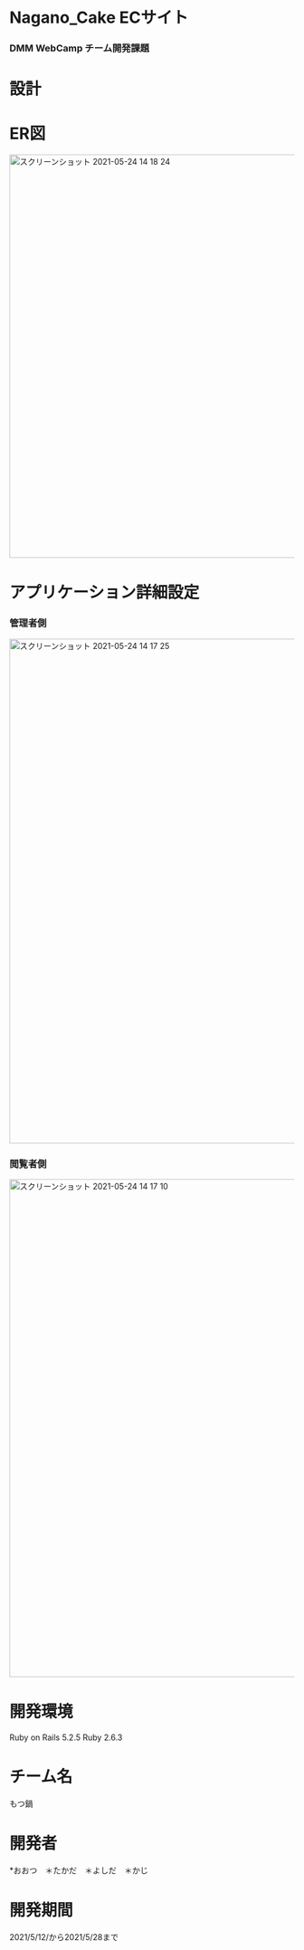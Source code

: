 # Nagano_Cake ECサイト
### DMM WebCamp チーム開発課題


# 設計

# ER図
<img width="713" alt="スクリーンショット 2021-05-24 14 18 24" src="https://user-images.githubusercontent.com/79855871/119301876-21a13600-bc9e-11eb-8431-b25a651526e1.png">

# アプリケーション詳細設定
### 管理者側
<img width="892" alt="スクリーンショット 2021-05-24 14 17 25" src="https://user-images.githubusercontent.com/79855871/119301475-814b1180-bc9d-11eb-81f4-7a341f0a6950.png">

### 閲覧者側
<img width="880" alt="スクリーンショット 2021-05-24 14 17 10" src="https://user-images.githubusercontent.com/79855871/119301833-0e8e6600-bc9e-11eb-8f6f-90628f0cf389.png">

# 開発環境
Ruby on Rails 5.2.5 Ruby 2.6.3
# チーム名
もつ鍋
# 開発者
*おおつ　＊たかだ　＊よしだ　＊かじ
# 開発期間
2021/5/12/から2021/5/28まで
